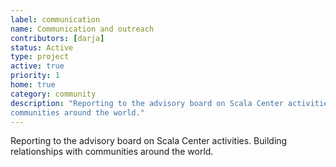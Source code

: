 ```yaml
---
label: communication
name: Communication and outreach
contributors: [darja]
status: Active
type: project
active: true
priority: 1
home: true
category: community
description: "Reporting to the advisory board on Scala Center activities. Building relationships with
communities around the world."
---
```


Reporting to the advisory board on Scala Center activities. Building relationships with
communities around the world.
